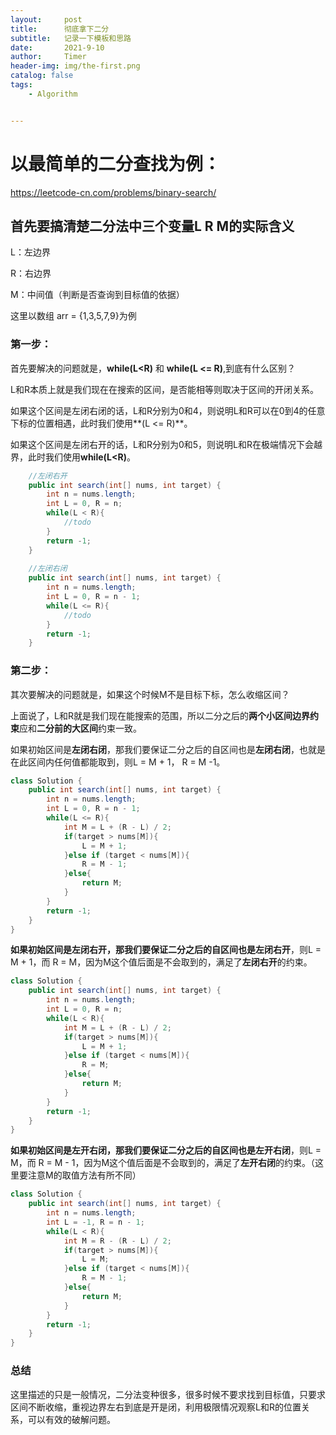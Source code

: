 ```yaml
---
layout:     post
title:      彻底拿下二分
subtitle:   记录一下模板和思路
date:       2021-9-10
author:     Timer
header-img: img/the-first.png
catalog: false
tags:
    - Algorithm


---
```


# **以最简单的二分查找为例：**

https://leetcode-cn.com/problems/binary-search/



## **首先要搞清楚二分法中三个变量L R M的实际含义**

L：左边界

R：右边界

M：中间值（判断是否查询到目标值的依据）

这里以数组 arr = {1,3,5,7,9}为例

### 第一步：

首先要解决的问题就是，**while(L<R)** 和 **while(L <= R)**,到底有什么区别？

L和R本质上就是我们现在在搜索的区间，是否能相等则取决于区间的开闭关系。

如果这个区间是左闭右闭的话，L和R分别为0和4，则说明L和R可以在0到4的任意下标的位置相遇，此时我们使用**(L <= R)**。

如果这个区间是左闭右开的话，L和R分别为0和5，则说明L和R在极端情况下会越界，此时我们使用**while(L<R)**。

```java
    //左闭右开
    public int search(int[] nums, int target) {
        int n = nums.length;
        int L = 0, R = n;
        while(L < R){
            //todo
        }
        return -1;
    }
 
    //左闭右闭
    public int search(int[] nums, int target) {
        int n = nums.length;
        int L = 0, R = n - 1;
        while(L <= R){
            //todo
        }
        return -1;
    }
```



### 第二步：

其次要解决的问题就是，如果这个时候M不是目标下标，怎么收缩区间？

上面说了，L和R就是我们现在能搜索的范围，所以二分之后的**两个小区间边界约束**应和**二分前的大区间**约束一致。

如果初始区间是**左闭右闭**，那我们要保证二分之后的自区间也是**左闭右闭**，也就是在此区间内任何值都能取到，则L = M + 1， R = M -1。

```java
class Solution {
    public int search(int[] nums, int target) {
        int n = nums.length;
        int L = 0, R = n - 1;
        while(L <= R){
            int M = L + (R - L) / 2;
            if(target > nums[M]){
                L = M + 1;
            }else if (target < nums[M]){
                R = M - 1;
            }else{
                return M;
            }
        }
        return -1;
    }
}
```

**如果初始区间是左闭右开，**那我们要保证二分之后的自区间也是**左闭右开**，则L = M + 1，而 R = M，因为M这个值后面是不会取到的，满足了**左闭右开**的约束。

```java
class Solution {
    public int search(int[] nums, int target) {
        int n = nums.length;
        int L = 0, R = n;
        while(L < R){
            int M = L + (R - L) / 2;
            if(target > nums[M]){
                L = M + 1;
            }else if (target < nums[M]){
                R = M;
            }else{
                return M;
            }
        }
        return -1;
    }
}
```

**如果初始区间是左开右闭，**那我们要保证二分之后的自区间也是**左开右闭**，则L = M，而 R = M - 1，因为M这个值后面是不会取到的，满足了**左开右闭**的约束。（这里要注意M的取值方法有所不同）

```java
class Solution {
    public int search(int[] nums, int target) {
        int n = nums.length;
        int L = -1, R = n - 1;
        while(L < R){
            int M = R - (R - L) / 2;
            if(target > nums[M]){
                L = M;
            }else if (target < nums[M]){
                R = M - 1;
            }else{
                return M;
            }
        }
        return -1;
    }
}
```



### 总结

这里描述的只是一般情况，二分法变种很多，很多时候不要求找到目标值，只要求区间不断收缩，重视边界左右到底是开是闭，利用极限情况观察L和R的位置关系，可以有效的破解问题。